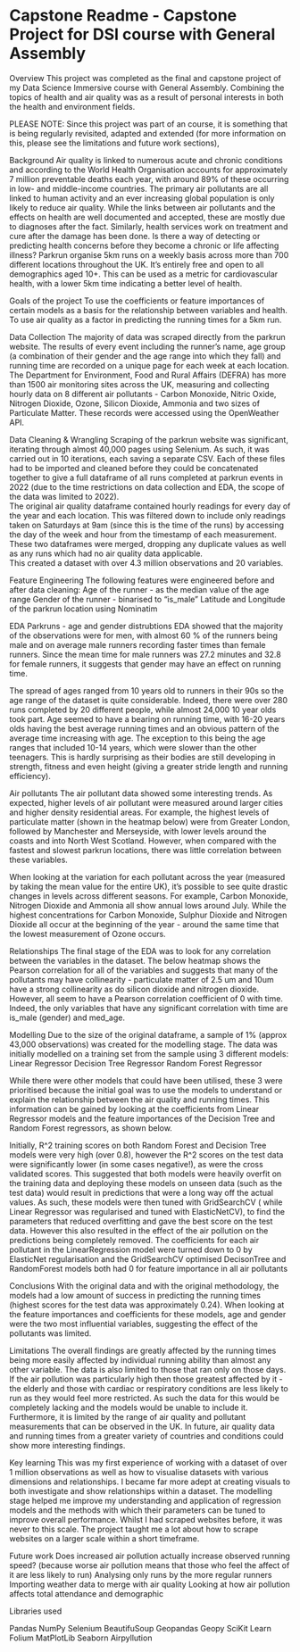 # Capstone Readme - Capstone Project for DSI course with General Assembly
Overview
This project was completed as the final and capstone project of my Data Science Immersive course with General Assembly.
Combining the topics of health and air quality was as a result of personal interests in both the health and environment fields.

PLEASE NOTE: Since this project was part of an course, it is something that is being regularly revisited, adapted and extended (for more information on this, please see the limitations and future work sections),

Background
Air quality is linked to numerous acute and chronic conditions and according to the World Health Organisation accounts for approximately 7 million preventable deaths each year, with around 89% of these occurring in low- and middle-income countries.  The primary air pollutants are all linked to human activity and an ever increasing global population is only likely to reduce air quality.
While the links between air pollutants and the effects on health are well documented and accepted, these are mostly due to diagnoses after the fact.  Similarly, health services work on treatment and cure after the damage has been done.  Is there a way of detecting or predicting health concerns before they become a chronic or life affecting illness?
Parkrun organise 5km runs on a weekly basis across more than 700 different locations throughout the UK.  It’s entirely free and open to all demographics aged 10+.  This can be used as a metric for cardiovascular health, with a lower 5km time indicating a better level of health.

Goals of the project
To use the coefficients or feature importances of certain models as a basis for the relationship between variables and health.
To use air quality as a factor in predicting the running times for a 5km run.

Data Collection
The majority of data was scraped directly from the parkrun website.  The results of every event including the runner’s name, age group (a combination of their gender and the age range into which they fall) and running time are recorded on a unique page for each week at each location.
The Department for Environment, Food and Rural Affairs (DEFRA) has more than 1500 air monitoring sites across the UK, measuring and collecting hourly data on 8 different air pollutants - Carbon Monoxide, Nitric Oxide, Nitrogen Dioxide, Ozone, Silicon Dioxide, Ammonia and two sizes of Particulate Matter.  These records were accessed using the OpenWeather API.

Data Cleaning & Wrangling
Scraping of the parkrun website was significant, iterating through almost 40,000 pages using Selenium.  As such, it was carried out in 10 iterations, each saving a separate CSV.  Each of these files had to be imported and cleaned before they could be concatenated together to give a full dataframe of all runs completed at parkrun events in 2022 (due to the time restrictions on data collection and EDA, the scope of the data was limited to 2022).  
The original air quality dataframe contained hourly readings for every day of the year and each location.  This was filtered down to include only readings taken on Saturdays at 9am (since this is the time of the runs) by accessing the day of the week and hour from the timestamp of each measurement.  These two dataframes were merged, dropping any duplicate values as well as any runs which had no air quality data applicable.   
This created a dataset with over 4.3 million observations and 20 variables.

Feature Engineering
The following features were engineered before and after data cleaning:
Age of the runner - as the median value of the age range
Gender of the runner - binarised to “is_male”
Latitude and Longitude of the parkrun location using Nominatim

EDA
Parkruns - age and gender distrubtions
EDA showed that the majority of the observations were for men, with almost 60 % of the runners being male and on average male runners recording faster times than female runners.  Since the mean time for male runners was 27.2 minutes and 32.8 for female runners, it suggests that gender may have an effect on running time.




The spread of ages ranged from 10 years old to runners in their 90s so the age range of the dataset is quite considerable.  Indeed, there were over 280 runs completed by 20 different people, while almost 24,000 10 year olds took part.  Age seemed to have a bearing on running time, with 16-20 years olds having the best average running times and an obvious pattern of the average time increasing with age.  The exception to this being the age ranges that included 10-14 years, which were slower than the other teenagers.  This is hardly surprising as their bodies are still developing in strength, fitness and even height (giving a greater stride length and running efficiency).


Air pollutants
The air pollutant data showed some interesting trends.  As expected, higher levels of air pollutant were measured around larger cities and higher density residential areas.  For example, the highest levels of particulate matter (shown in the heatmap below) were from Greater London, followed by Manchester and Merseyside, with lower levels around the coasts and into North West Scotland.  However, when compared with the fastest and slowest parkrun locations, there was little correlation between these variables.


When looking at the variation for each pollutant across the year (measured by taking the mean value for the entire UK), it’s possible to see quite drastic changes in levels across different seasons.  For example, Carbon Monoxide, Nitrogen Dioxide and Ammonia all show annual lows around July.  While the highest concentrations for Carbon Monoxide, Sulphur Dioxide and Nitrogen Dioxide all occur at the beginning of the year - around the same time that the lowest measurement of Ozone occurs.



Relationships
The final stage of the EDA was to look for any correlation between the variables in the dataset.  The below heatmap shows the Pearson correlation for all of the variables and suggests that many of the pollutants may have collinearity - particulate matter of 2.5 um and 10um have a strong collinearity as do silicon dioxide and nitrogen dioxide.
However, all seem to have a Pearson correlation coefficient of 0 with time.  Indeed, the only variables that have any significant correlation with time are is_male (gender) and med_age.


Modelling
Due to the size of the original dataframe, a sample of 1% (approx 43,000 observations) was created for the modelling stage.  The data was initially modelled on a training set from the sample using 3 different models:
Linear Regressor
Decision Tree Regressor
Random Forest Regressor

While there were other models that could have been utilised, these 3 were prioritised because the initial goal was to use the models to understand or explain the relationship between the air quality and running times.  This information can be gained by looking at the coefficients from  Linear Regressor models and the feature importances of the Decision Tree and Random Forest regressors, as shown below.





Initially, R^2 training scores on both Random Forest and Decision Tree models were very high (over 0.8), however the R^2 scores on the test data were significantly lower (in some cases negative!), as were the cross validated scores.  This suggested that both models were heavily overfit on the training data and deploying these models on unseen data (such as the test data) would result in predictions that were a long way off the actual values.  As such, these models were then tuned with GridSearchCV ( while Linear Regressor was regularised and tuned with ElasticNetCV), to find the parameters that reduced overfitting and gave the best score on the test data.
However this also resulted in the effect of the air pollution on the predictions being completely removed.  The coefficients for each air pollutant in the LinearRegression model were turned down to 0 by ElasticNet regularisation and the GridSearchCV optimised DecisonTree and RandomForest models both had 0 for feature importance in all air pollutants


Conclusions
With the original data and with the original methodology, the models had a low amount of success in predicting the running times (highest scores for the test data was approximately 0.24).  When looking at the feature importances and coefficients for these models, age and gender were the two most influential variables, suggesting the effect of the pollutants was limited.

Limitations
The overall findings are greatly affected by the running times being more easily affected by individual running ability than almost any other variable. The data is also limited to those that ran only on those days. If the air pollution was particularly high then those greatest affected by it - the elderly and those with cardiac or respiratory conditions are less likely to run as they would feel more restricted. As such the data for this would be completely lacking and the models would be unable to include it.
Furthermore, it is limited by the range of air quality and pollutant measurements that can be observed in the UK. In future, air quality data and running times from a greater variety of countries and conditions could show more interesting findings.

Key learning
This was my first experience of working with a dataset of over 1 million observations as well as how to visualise datasets with various dimensions and relationships.
I became far more adept at creating visuals to both investigate and show relationships within a dataset.
The modelling stage helped me improve my understanding and application of regression models and the methods with which their parameters can be tuned to improve overall performance.
Whilst I had scraped websites before, it was never to this scale.  The project taught me a lot about how to scrape websites on a larger scale within a short timeframe.

Future work
Does increased air pollution actually increase observed running speed?
(because worse air pollution means that those who feel the affect of it are less likely to run)
Analysing only runs by the more regular runners
Importing weather data to merge with air quality
Looking at how air pollution affects total attendance and demographic

Libraries used

Pandas
NumPy
Selenium
BeautifuSoup
Geopandas
Geopy
SciKit Learn
Folium
MatPlotLib
Seaborn
Airpyllution


